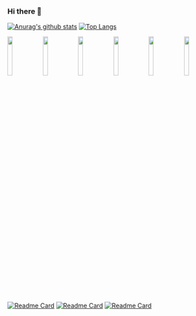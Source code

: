 ### Hi there 👋

[![Anurag's github stats](https://github-readme-stats.vercel.app/api?username=kururu-abdo&show_icons=true)](https://github.com/anuraghazra/github-readme-stats)
[![Top Langs](https://github-readme-stats.vercel.app/api/top-langs/?username=kururu-abdo)](https://github.com/anuraghazra/github-readme-stats)
<p>  
  <code><img width="15%" src="https://www.vectorlogo.zone/logos/android/android-ar21.svg"></code>
  <code><img width="15%" src="https://www.vectorlogo.zone/logos/java/java-horizontal.svg"></code>
  <code><img width="15%" src="https://www.vectorlogo.zone/logos/kotlinlang/kotlinlang-ar21.svg"></code>
  <code><img width="15%" src="https://www.vectorlogo.zone/logos/flutterio/flutterio-ar21.svg"></code>
  <code><img width="15%" src="https://www.vectorlogo.zone/logos/dartlang/dartlang-ar21.svg"></code>
  <code><img width="15%" src="https://www.vectorlogo.zone/logos/reactjs/reactjs-ar21.svg"></code>
</p>

[![Readme Card](https://github-readme-stats.vercel.app/api/pin/?username=kururu-abdo&repo=Scan2Pdf)](https://github.com/anuraghazra/github-readme-stats)
[![Readme Card](https://github-readme-stats.vercel.app/api/pin/?username=kururu-abdo&repo=youtube_clone)](https://github.com/anuraghazra/github-readme-stats)
[![Readme Card](https://github-readme-stats.vercel.app/api/pin/?username=kururu-abdo&repo=PasswordManager)](https://github.com/anuraghazra/github-readme-stats)
